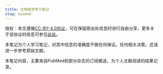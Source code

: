 ```yaml
---
title: 生物医学学习笔记
slug: biomed
---
```


授权：本文遵循[CC-BY-4.0协议](LICENSE)，可在保留原出处信息时进行自由分享，更多关于该协议的信息可参见[此处](https://creativecommons.org/licenses/by/4.0/deed.zh)。

本笔记为个人学习笔记，对其中信息的准确度不做任何保证。任何相关决策，还请进一步参考原始文献。

本笔记内容，主要来自PubMed和部分杂志的订阅推送，为个人文献阅读的结果记录。
